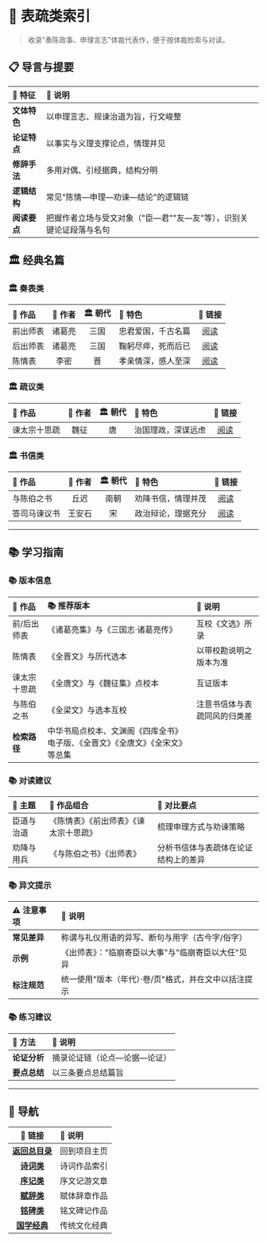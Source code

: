 # 📜 表疏类索引

> 收录"奏陈政事、申理言志"体裁代表作，便于按体裁检索与对读。

## 📋 导言与提要

| 🎯 **特征** | 📝 **说明** |
|:---|:---|
| **文体特色** | 以申理言志、规谏治道为旨，行文峻整 |
| **论证特点** | 以事实与义理支撑论点，情理并见 |
| **修辞手法** | 多用对偶、引经据典，结构分明 |
| **逻辑结构** | 常见"陈情—申理—劝谏—结论"的逻辑链 |
| **阅读要点** | 把握作者立场与受文对象（"臣—君""友—友"等），识别关键论证段落与名句 |

## 🏛️ 经典名篇

### 🏛️ 奏表类
| 📖 **作品** | 👤 **作者** | 🏛️ **朝代** | 🎯 **特色** | 🔗 **链接** |
|:---|:---:|:---:|:---|:---:|
| 前出师表 | 诸葛亮 | 三国 | 忠君爱国，千古名篇 | [阅读](./表疏/前出师表.md) |
| 后出师表 | 诸葛亮 | 三国 | 鞠躬尽瘁，死而后已 | [阅读](./表疏/后出师表.md) |
| 陈情表 | 李密 | 晋 | 孝亲情深，感人至深 | [阅读](./表疏/陈情表.md) |

### 🏛️ 疏议类
| 📖 **作品** | 👤 **作者** | 🏛️ **朝代** | 🎯 **特色** | 🔗 **链接** |
|:---|:---:|:---:|:---|:---:|
| 谏太宗十思疏 | 魏征 | 唐 | 治国理政，深谋远虑 | [阅读](./表疏/谏太宗十思疏.md) |

### 🏛️ 书信类
| 📖 **作品** | 👤 **作者** | 🏛️ **朝代** | 🎯 **特色** | 🔗 **链接** |
|:---|:---:|:---:|:---|:---:|
| 与陈伯之书 | 丘迟 | 南朝 | 劝降书信，情理并茂 | [阅读](./表疏/与陈伯之书.md) |
| 答司马谏议书 | 王安石 | 宋 | 政治辩论，理据充分 | [阅读](./表疏/答司马谏议书.md) |

---

## 📚 学习指南

### 📚 版本信息
| 📖 **作品** | 📚 **推荐版本** | 📝 **说明** |
|:---|:---|:---|
| 前/后出师表 | 《诸葛亮集》与《三国志·诸葛亮传》 | 互校《文选》所录 |
| 陈情表 | 《全晋文》与历代选本 | 以带校勘说明之版本为准 |
| 谏太宗十思疏 | 《全唐文》与《魏征集》点校本 | 互证版本 |
| 与陈伯之书 | 《全梁文》与选本互校 | 注意书信体与表疏同风的归类差 |
| **检索路径** | 中华书局点校本、文渊阁《四库全书》电子版、《全晋文》《全唐文》《全宋文》等总集 | |

### 📚 对读建议
| 🎯 **主题** | 📖 **作品组合** | 📝 **对比要点** |
|:---|:---|:---|
| 臣道与治道 | 《陈情表》《前出师表》《谏太宗十思疏》 | 梳理申理方式与劝谏策略 |
| 劝降与用兵 | 《与陈伯之书》《出师表》 | 分析书信体与表疏体在论证结构上的差异 |

### 📚 异文提示
| ⚠️ **注意事项** | 📝 **说明** |
|:---|:---|
| **常见差异** | 称谓与礼仪用语的异写、断句与用字（古今字/俗字） |
| **示例** | 《出师表》："临崩寄臣以大事"与"临崩寄臣以大任"见异 |
| **标注规范** | 统一使用"版本（年代）·卷/页"格式，并在文中以括注提示 |

### 📚 练习建议
| 📝 **方法** | 📝 **说明** |
|:---|:---|
| **论证分析** | 摘录论证链（论点—论据—论证） |
| **要点总结** | 以三条要点总结篇旨 |

---

## 🧭 导航

| 🔗 **链接** | 📝 **说明** |
|:---:|:---|
| **[返回总目录](../README.md)** | 回到项目主页 |
| **[诗词类](./诗词类索引.md)** | 诗词作品索引 |
| **[序记类](./序记类索引.md)** | 序文记游文章 |
| **[赋辞类](./赋辞类索引.md)** | 赋体辞章作品 |
| **[铭碑类](./铭碑类索引.md)** | 铭文碑记作品 |
| **[国学经典](../国学/README.md)** | 传统文化经典 |
